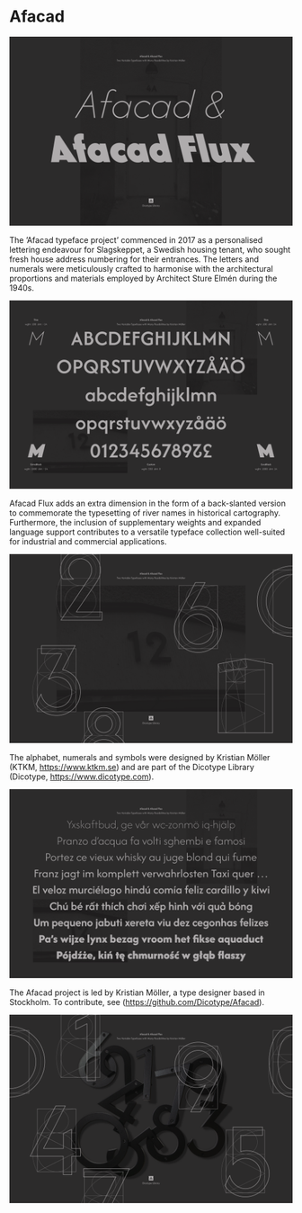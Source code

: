 # Afacad
![Afacad Flux Promotion 1](https://github.com/Dicotype/Afacad/blob/main/documents/afacad_flux_01_promo.png)

The ’Afacad typeface project’ commenced in 2017 as a personalised lettering endeavour for Slagskeppet, a Swedish housing tenant, who sought fresh house address numbering for their entrances. The letters and numerals were meticulously crafted to harmonise with the architectural proportions and materials employed by Architect Sture Elmén during the 1940s.

![Afacad Flux Promotion 2](https://github.com/Dicotype/Afacad/blob/main/documents/afacad_flux_02_promo.png)

Afacad Flux adds an extra dimension in the form of a back-slanted version to commemorate the typesetting of river names in historical cartography. Furthermore, the inclusion of supplementary weights and expanded language support contributes to a versatile typeface collection well-suited for industrial and commercial applications.

![Afacad Flux Promotion 3](https://github.com/Dicotype/Afacad/blob/main/documents/afacad_flux_03_promo.png)

The alphabet, numerals and symbols were designed by Kristian Möller (KTKM, https://www.ktkm.se) and are part of the Dicotype Library (Dicotype, https://www.dicotype.com).

![Afacad Flux Promotion 4](https://github.com/Dicotype/Afacad/blob/main/documents/afacad_flux_04_promo.png)

The Afacad project is led by Kristian Möller, a type designer based in Stockholm. To contribute, see (https://github.com/Dicotype/Afacad).

![Afacad Flux Promotion 5](https://github.com/Dicotype/Afacad/blob/main/documents/afacad_flux_05_promo.png)


